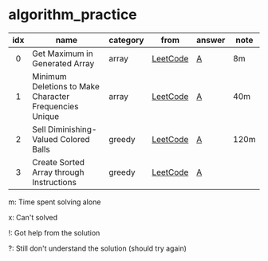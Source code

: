 # algorithm_practice


| idx | name                  | category | from | answer | note |
|:---:|-----------------------|----------|------|--------|------|
| 0   | Get Maximum in Generated Array | array | [LeetCode](https://leetcode.com/contest/weekly-contest-214/problems/get-maximum-in-generated-array/) | [A](array/get_maximum_in_generated_array.py) | 8m |
| 1   | Minimum Deletions to Make Character Frequencies Unique | array | [LeetCode](https://leetcode.com/contest/weekly-contest-214/problems/minimum-deletions-to-make-character-frequencies-unique/) | [A](array/minimum_deletions_to_make_character_frequencies_unique.py) | 40m |
| 2   | Sell Diminishing-Valued Colored Balls | greedy | [LeetCode](https://leetcode.com/contest/weekly-contest-214/problems/sell-diminishing-valued-colored-balls/) | [A](greedy/sell_diminishing-valued_colored_balls.py) | 120m |
| 3   | Create Sorted Array through Instructions | greedy | [LeetCode](https://leetcode.com/problems/create-sorted-array-through-instructions/) | [A](greedy/create_sorted_array_through_instructions.py) |  |

m: Time spent solving alone

x: Can't solved

!: Got help from the solution

?: Still don't understand the solution (should try again)